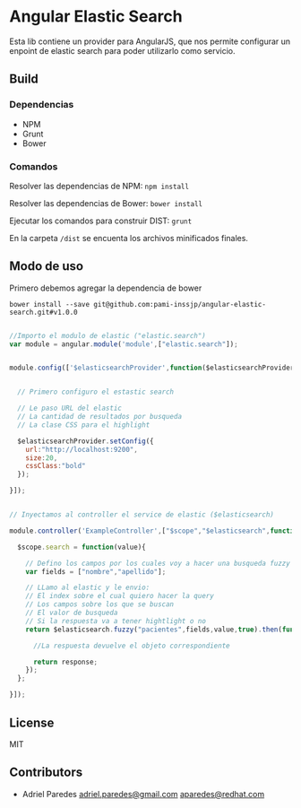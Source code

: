 # Angular Elastic Search

Esta lib contiene un provider para AngularJS, que nos permite configurar un enpoint de elastic search para poder utilizarlo como servicio.


## Build

### Dependencias

* NPM
* Grunt
* Bower

### Comandos

Resolver las dependencias de NPM:
`npm install`

Resolver las dependencias de Bower:
`bower install`

Ejecutar los comandos para construir DIST:
`grunt`

En la carpeta `/dist` se encuenta los archivos minificados finales.

## Modo de uso

Primero debemos agregar la dependencia de bower

`bower install --save git@github.com:pami-inssjp/angular-elastic-search.git#v1.0.0`

```javascript

//Importo el modulo de elastic ("elastic.search")
var module = angular.module('module',["elastic.search"]);


module.config(['$elasticsearchProvider',function($elasticsearchProvider){


  // Primero configuro el estastic search

  // Le paso URL del elastic
  // La cantidad de resultados por busqueda
  // La clase CSS para el highlight

  $elasticsearchProvider.setConfig({
    url:"http://localhost:9200",
    size:20,
    cssClass:"bold"
  });

}]);


// Inyectamos al controller el service de elastic ($elasticsearch)

module.controller('ExampleController',["$scope","$elasticsearch",function($scope,$elasticsearch){

  $scope.search = function(value){

    // Defino los campos por los cuales voy a hacer una busqueda fuzzy
    var fields = ["nombre","apellido"];

    // LLamo al elastic y le envio:
    // El index sobre el cual quiero hacer la query
    // Los campos sobre los que se buscan
    // El valor de busqueda
    // Si la respuesta va a tener hightlight o no
    return $elasticsearch.fuzzy("pacientes",fields,value,true).then(function(response){

      //La respuesta devuelve el objeto correspondiente

      return response;
    });
  };

}]);

```



## License

MIT

## Contributors
* Adriel Paredes <adriel.paredes@gmail.com> <aparedes@redhat.com>
